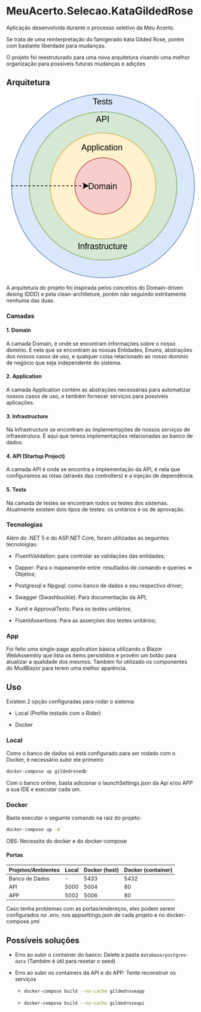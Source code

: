 # MeuAcerto.Selecao.KataGildedRose

Aplicação desenvolvida durante o processo seletivo da Meu Acerto.

Se trata de uma reinterpretação do famigerado kata Gilded Rose, porém com bastante liberdade para mudanças.

O projeto foi reestruturado para uma nova arquitetura visando uma melhor organização para possíveis futuras mudanças e adições

## Arquitetura

![Diagrama de camadas](docs/imgs/layers.png)

A arquitetura do projeto foi inspirada pelos conceitos do Domain-driven desing (DDD) e pela clean-architeture, porém não seguindo estritamente nenhuma das duas.

### Camadas

#### 1. Domain

A camada Domain, é onde se encontram informações sobre o nosso domínio. E nela que se encontram as nossas Entidades, Enums, abstrações dos nossos casos de uso, e qualquer coisa relacionado ao nosso domínio de negócio que seja independente do sistema.

#### 2. Application

A camada Application contém as abstrações necessárias para automatizar nossos casos de uso, e também fornecer serviços para possíveis aplicações.

#### 3. Infrastructure

Na Infrastructure se encontram as implementações de nossos serviços de infraestrutura. É aqui que temos implementações relacionadas ao banco de dados.

#### 4. API (Startup Project)

A camada API é onde se encontra a implementação da API, é nela que configuramos as rotas (através das controllers) e a injeção de dependência.

#### 5. Tests

Na camada de testes se encontram todos os testes dos sistemas. Atualmente existem dois tipos de testes: os unitários e os de aprovação.

### Tecnologias

Além do .NET 5 e do ASP.NET Core, foram utilizadas as seguintes tecnoloigias:

- FluentValidation: para controlar as validações das entidades;

- Dapper: Para o mapeamente entre: resultados de comando e queries => Objetos;

- Postgresql e Npgsql: como banco de dados e seu respectivo driver;

- Swagger (Swashbuckle): Para documentação da API;

- Xunit e ApprovalTests: Para os testes unitários;

- FluentAssertions: Para as asserções dos testes unitários;

### App

Foi feito uma single-page application básica utilizando o Blazor WebAssembly que lista os items persistidos e provêm um botão para atualizar a qualidade dos mesmos. Também foi utilizado os componentes do MudBlazor para terem uma melhor aparência.

## Uso

Existem 2 opção configuradas para rodar o sistema:

- Local (Profile testado com o Rider)

- Docker

### Local

Como o banco de dados só está configurado para ser rodado com o Docker, é necessário subir ele primeiro:

```bash
docker-compose up gildedrosedb
```

Com o banco online, basta adicionar o launchSettings.json da Api e/ou APP a sua IDE e executar cada um.

### Docker

Basta executar o seguinte comando na raiz do projeto:

```bash
docker-compose up -d
```

OBS: Necessita do docker e do docker-compose

#### Portas

| Projetos/Ambientes | Local | Docker (host) | Docker (container) |
| ------------------ | ----- | ------------- | ------------------ |
| Banco de Dados     | -     | 5433          | 5432               |
| API                | 5000  | 5004          | 80                 |
| APP                | 5002  | 5006          | 80                 |

Caso tenha problemas com as portas/endereços, eles podem serem configurados no .env, nos appsettings.json de cada projeto e no docker-compose.yml

## Possíveis soluções

- Erro ao subir o container do banco: Delete a pasta `database/postgres-data` (Também é útil para resetar o seed)

- Erro ao subir os containers da API e do APP: Tente reconstruir os serviços
  
  - ```bash
    docker-compose build --no-cache gildedroseapp
    ```
  
  - ```bash
    docker-compose build --no-cache gildedroseapi
    ```